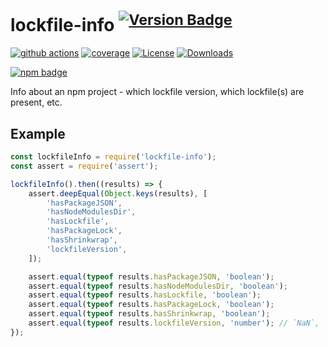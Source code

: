 # lockfile-info <sup>[![Version Badge][npm-version-svg]][package-url]</sup>

[![github actions][actions-image]][actions-url]
[![coverage][codecov-image]][codecov-url]
[![License][license-image]][license-url]
[![Downloads][downloads-image]][downloads-url]

[![npm badge][npm-badge-png]][package-url]

Info about an npm project - which lockfile version, which lockfile(s) are present, etc.

## Example

```js
const lockfileInfo = require('lockfile-info');
const assert = require('assert');

lockfileInfo().then((results) => {
	assert.deepEqual(Object.keys(results), [
		'hasPackageJSON',
		'hasNodeModulesDir',
		'hasLockfile',
		'hasPackageLock',
		'hasShrinkwrap',
		'lockfileVersion',
	]);

	assert.equal(typeof results.hasPackageJSON, 'boolean');
	assert.equal(typeof results.hasNodeModulesDir, 'boolean');
	assert.equal(typeof results.hasLockfile, 'boolean');
	assert.equal(typeof results.hasPackageLock, 'boolean');
	assert.equal(typeof results.hasShrinkwrap, 'boolean');
	assert.equal(typeof results.lockfileVersion, 'number'); // `NaN`, `1`, `2`, or `3`
});
```

[package-url]: https://npmjs.org/package/lockfile-info
[npm-version-svg]: https://versionbadg.es/ljharb/lockfile-info.svg
[deps-svg]: https://david-dm.org/ljharb/lockfile-info.svg
[deps-url]: https://david-dm.org/ljharb/lockfile-info
[dev-deps-svg]: https://david-dm.org/ljharb/lockfile-info/dev-status.svg
[dev-deps-url]: https://david-dm.org/ljharb/lockfile-info#info=devDependencies
[npm-badge-png]: https://nodei.co/npm/lockfile-info.png?downloads=true&stars=true
[license-image]: https://img.shields.io/npm/l/lockfile-info.svg
[license-url]: LICENSE
[downloads-image]: https://img.shields.io/npm/dm/lockfile-info.svg
[downloads-url]: https://npm-stat.com/charts.html?package=lockfile-info
[codecov-image]: https://codecov.io/gh/ljharb/lockfile-info/branch/main/graphs/badge.svg
[codecov-url]: https://app.codecov.io/gh/ljharb/lockfile-info/
[actions-image]: https://img.shields.io/endpoint?url=https://github-actions-badge-u3jn4tfpocch.runkit.sh/ljharb/lockfile-info
[actions-url]: https://github.com/ljharb/lockfile-info/actions
